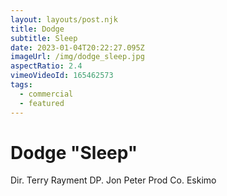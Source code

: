 ```yaml
---
layout: layouts/post.njk
title: Dodge
subtitle: Sleep
date: 2023-01-04T20:22:27.095Z
imageUrl: /img/dodge_sleep.jpg
aspectRatio: 2.4
vimeoVideoId: 165462573
tags:
  - commercial
  - featured
---
```

# Dodge "Sleep"

Dir. Terry Rayment
DP. Jon Peter
Prod Co. Eskimo
